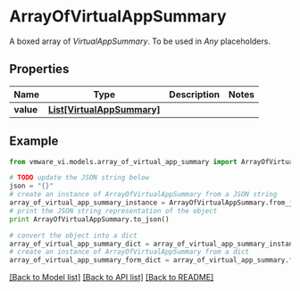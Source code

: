 # ArrayOfVirtualAppSummary

A boxed array of *VirtualAppSummary*. To be used in *Any* placeholders. 

## Properties
Name | Type | Description | Notes
------------ | ------------- | ------------- | -------------
**value** | [**List[VirtualAppSummary]**](VirtualAppSummary.md) |  | 

## Example

```python
from vmware_vi.models.array_of_virtual_app_summary import ArrayOfVirtualAppSummary

# TODO update the JSON string below
json = "{}"
# create an instance of ArrayOfVirtualAppSummary from a JSON string
array_of_virtual_app_summary_instance = ArrayOfVirtualAppSummary.from_json(json)
# print the JSON string representation of the object
print ArrayOfVirtualAppSummary.to_json()

# convert the object into a dict
array_of_virtual_app_summary_dict = array_of_virtual_app_summary_instance.to_dict()
# create an instance of ArrayOfVirtualAppSummary from a dict
array_of_virtual_app_summary_form_dict = array_of_virtual_app_summary.from_dict(array_of_virtual_app_summary_dict)
```
[[Back to Model list]](../README.md#documentation-for-models) [[Back to API list]](../README.md#documentation-for-api-endpoints) [[Back to README]](../README.md)


